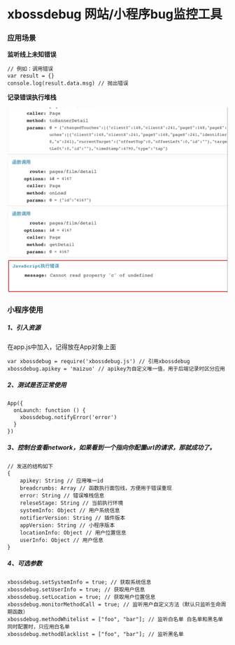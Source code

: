 # xbossdebug  网站/小程序bug监控工具

### 应用场景

**监听线上未知错误**

```
// 例如：调用错误
var result = {}
console.log(result.data.msg) // 抛出错误
```

**记录错误执行堆栈**

![](./README.png)

### 小程序使用

##### 1、引入资源

在app.js中加入，记得放在App对象上面

```
var xbossdebug = require('xbossdebug.js') // 引用xbossdebug
xbossdebug.apikey = 'maizuo' // apikey为自定义唯一值，用于后端记录时区分应用
```

##### 2、测试是否正常使用

```
App({
  onLaunch: function () {
    xbossdebug.notifyError('error')
  }
})
```

##### 3、控制台查看network，如果看到一个指向你配置url的请求，那就成功了。

```
// 发送的结构如下
{
    apikey: String // 应用唯一id
    breadcrumbs: Array // 函数执行面包线，方便用于错误重现
    error: String // 错误堆栈信息
    releseStage: String // 当前执行环境
    systemInfo: Object // 用户系统信息
    notifierVersion: String // 插件版本
    appVersion: String // 小程序版本
    locationInfo: Object // 用户位置信息
    userInfo: Object // 用户信息
}
```

##### 4、可选参数

```
xbossdebug.setSystemInfo = true; // 获取系统信息
xbossdebug.setUserInfo = true; // 获取用户信息
xbossdebug.setLocation = true; // 获取用户位置信息
xbossdebug.monitorMethodCall = true; // 监听用户自定义方法（默认只监听生命周期函数）
xbossdebug.methodWhitelist = ["foo", "bar"]; // 监听白名单 白名单和黑名单同时配置时，只应用白名单
xbossdebug.methodBlacklist = ["foo", "bar"]; // 监听黑名单
```



